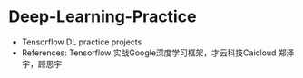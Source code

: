 # Deep-Learning-Practice

- Tensorflow DL practice projects
- References: Tensorflow 实战Google深度学习框架，才云科技Caicloud 郑泽宇，顾思宇
